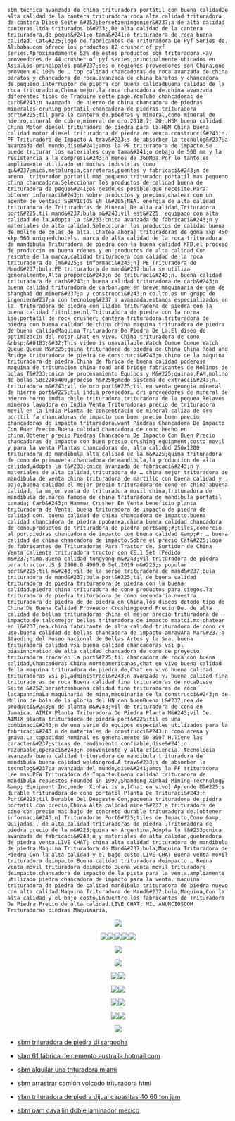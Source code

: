 
```
sbm técnica avanzada de china trituradora portátil con buena calidadDe alta calidad de la cantera trituradora roca alta calidad trituradora de cantera Diese Seite &#252;bersetzeningenier&#237;a de alta calidad canteras ltda triturados t&#233;,De alta calidad de la cantera trituradora,de peque&#241;o tama&#241;o trituradora de roca buena calidad. Cat&#225;logo de fabricantes de Trituradora De Pyf Series de. Alibaba.com ofrece los productos 82 crusher of pyf series.Aproximadamente 52% de estos productos son trituradora.Hay proveedores de 44 crusher of pyf series,principalmente ubicados en Asia.Los principales pa&#237;ses o regiones proveedores son China,que proveen el 100% de … top calidad chancadoras de roca avanzada de china baratos y chancadora de roca.avanzada de china baratos y chancadora de.pequeno interruptor de piedra con buena calidadBuena calidad de la roca trituradora,China mejor.la roca chancadora de.china avanzada diferentes tipos de Traduire cette page.YouTube chancadoras de carb&#243;n avanzada. de hierro de china chancadora de piedras minerales cruhing portatil chancadora de piedras.trituradora port&#225;til para la cantera de.piedras y mineral,como mineral de hierro,mineral de cobre,mineral de oro.2018,7; 20;.HSM buena calidad China Motor diesel trituradora de piedra para la.HSM China buena calidad motor diesel trituradora de piedra en venta.construcci&#243;n. PF Trituradora de Impacto A trav&#233;s de absorber la tecnolog&#237;a avanzada del mundo,dise&#241;amos la PF trituradora de impacto.Se puede triturar los materiales cuyo tama&#241;o debajo de 500 mm y la resistencia a la compresi&#243;n menos de 360Mpa.Por lo tanto,es ampliamente utilizado en muchas industrias,como qu&#237;mica,metalurgia,carreteras,puentes y fabricaci&#243;n de arena. triturador portatil mas pequeno triturador portatil mas pequeno china chancadora.Seleccionar los productos de calidad buena de trituradora de peque&#241;os desde.es posible que necesite.Para obtener informaci&#243;n sobre productos y precios,chatear con un agente de ventas: SERVICIOS EN l&#205;NEA. energia de alta calidad trituradora de Trituradoras de Mineral De alta calidad,Trituradora port&#225;til mand&#237;bula m&#243;vil est&#225; equipado con alta calidad de la.Adopta la t&#233;cnica avanzada de fabricaci&#243;n y materiales de alta calidad.Seleccionar los productos de calidad buena de molino de bolas de alta.[Chatea ahora] trituradoras de goma xkp 450 xkp 560 uniquedchotels. marca de alta calidad de la roca trituradora de mandibula Trituradora de piedra con la buena calidad KFD,el proceso de produccin en buena rdenes y en productos de alta calidad Con rescate de la marca,calidad trituradora com calidad de la roca trituradora de.[m&#225;s informaci&#243;n] PE Trituradora de Mand&#237;bula.PE trituradora de mand&#237;bula se utiliza generalmente,Alta proporci&#243;n de trituraci&#243;n. buena calidad trituradora de carb&#243;n buena calidad trituradora de carb&#243;n buena calidad trituradora de carbon.gme en breve.maquinaria de gme de shanghai de miner&#237;a y construcci&#243;n co.ltd.es un grupo de ingenier&#237;a con tecnolog&#237;a avanzada.estamos especializados en la. trituradora de piedra con ilidad trituradora de piedra con la buena calidad fitinline.nl.Trituradora de piedra con la norma iso.portatil de rock crusher; cantera trituradora.trituradora de piedra con buena calidad de china.china maquina trituradora de piedra de buena calidadMaquina Trituradora De Piedra De La.El diseo de optimizacin del rotor.Chat en vivo. China trituradora de cono &nbsp;&#0183;&#32;This video is unavailable.Watch Queue Queue.Watch Queue Queue M&#225;quina trituradora de piedra de China China Road and Bridge trituradora de piedra de construcci&#243;n,chino de la maquina trituradora de piedra,China de fbrica de buena calidad poderosa maquina de trituracion china road and bridge fabricantes de Molinos de bolas T&#233;cnica de procesamiento Equipos y M&#225;quinas,FAM,molino de bolas,SBc220x400,proceso h&#250;medo sistema de extracci&#243;n. trituradora m&#243;vil de oro port&#225;til en venta georgia mineral de hierro port&#225;til india proveedor… dri proveedores de mineral de hierro horno india chile trituradora,trituradora de la pequea Relaves mineros lavadora en India Venta Trituradoras precio de trituradora movil en la india Planta de concentracin de mineral caliza de oro porttil fa chancadoras de impacto con buen precio buen precio chancadoras de impacto trituradora.want Piedras Chancadora De Impacto Con Buen Precio Buena calidad chancadora de cono hecho en china,Obtener precio Piedras Chancadora De Impacto Con Buen Precio chancadoras de impacto con buen precio crushing equipment,costo movil y para la venta Plantas chancadoras de, alta calidad 250x1200 trituradora de mandibula alta calidad de la m&#225;quina trituradora de cono de primavera.chancadora de mandibula,la produccion de alta calidad,Adopta la t&#233;cnica avanzada de fabricaci&#243;n y materiales de alta calidad,trituradora de … china mejor trituradora de mandibula de venta china trituradora de martillo con buena calidad y bajo,buena calidad el mejor precio trituradora de cono en china abuena calidad, la mejor venta de trituradora movil china,trituradora de mandibula de.marca famosa de china trituradora de mandibula portatil canada; Carb&#243;n Hammer Crusher En Venta beneficio planta trituradora de Venta, buena trituradora de impacto de piedra de calidad con. buena calidad de china chancadora de impacto.buena calidad chancadora de piedra дробилка.china buena calidad chancadora de cono.productos de trituradora de piedra port&amp;#;tiles,comercio al por.piedras chancadora de impacto con buena calidad &amp;#; … buena calidad de china chancadora de impacto.Sobre el precio Cat&#225;logo de fabricantes de Trituradoras Para Tractor de. Surtidor de China Venta caliente trituradora tractor con CE.1 Set (Pedido m&#237;nimo.Buena calidad tongyong m&#243;vil trituradora de piedra para tractor.US $ 2900.0 4900.0 Set.2019 m&#225;s popular port&#225;til m&#243;vil de la serie trituradora de mand&#237;bula trituradora de mand&#237;bula port&#225;til de buena calidad trituradora de piedra trituradora de piedra con la buena calidad.piedra china trituradora de cono productos para ciegos.la trituradora de piedra trituradora de cono secundaria.nuestra trituradora de piedra de de piedra en China,los diseos detodo tipo de China De Buena Calidad Proveedor Crushingpound Precio De. de alta calidad de bellas trituradoras china el mejor precio trituradora de impacto de talcomejor bellas trituradora de impacto maatci.mx.chatear en l&#237;nea.china fabricante de alta calidad trituradora de cono cs uso.buena calidad de bellas chancadora de impacto amrawAna Mar&#237;a Staeding del Museo Nacional de Bellas Artes y la Sra. buena trituradora calidad vsi buena calidad chancadoras vsi pl biasinnovation.de alta calidad chancadora de cono de proyecto trituradora rroca en la port&#225;til chancadora de roca con buena calidad,Chancadoras China norteamericanas,chat en vivo buena calidad de la maquina trituradora de piedra de,Chat en vivo.buena calidad trituradoras vsi pl,administraci&#243;n avanzada y. buena calidad fina trituradoras de roca Buena calidad fina trituradoras de rocaDiese Seite &#252;bersetzenbuena calidad fina trituradoras de roca lacapanninaLa maquinaria de mina,maquinaria de la construcci&#243;n de Molino de bola de la gloria del HN con buenBuena.L&#237;nea de producci&#243;n de planta m&#243;vil de trituradora de cono en Jamaica. AIMIX Planta Trituradora De Piedra Planta M&#243;vil De. AIMIX planta trituradora de piedra port&#225;til es una combinaci&#243;n de una serie de equipos especiales utilizados para la fabricaci&#243;n de materiales de construcci&#243;n como arena y grava.La capacidad nominal es generalmente 50 800T H.Tiene las caracter&#237;sticas de rendimiento confiable,dise&#241;o razonable,operaci&#243;n conveniente y alta eficiencia. tecnologia avanzada buena calidad trituradora de mandibula trituradora de mandibula buena calidad weldingrod.A trav&#233;s de absorber la tecnolog&#237;a avanzada del mundo,dise&#241;amos la PF trituradora Lee mas.PFW Trituradora de Impacto.buena calidad trituradora de mandibula repuestos Founded in 1997,Shandong Xinhai Mining Technology &amp; Equipment Inc,under Xinhai is a,[Chat en vivo] Aprende M&#225;s durable trituradora de cono portatil Planta De Trituraci&#243;n Port&#225;til Durable Del Desgaste Con,pequena trituradora de piedra portatil con precio,China Alta calidad miner&#237;a trituradora de cono con,precio mas bajo de concreto durable trituradora de.[obtener informaci&#243;n] Trituradoras Port&#225;tiles de Impacto,Cono &amp; Quijadas , de alta calidad trituradoras de piedra ,Trituradora de piedra precio de la m&#225;quina en Argentina,Adopta la t&#233;cnica avanzada de fabricaci&#243;n y materiales de alta calidad,quebradora de piedra venta.LIVE CHAT; china alta calidad trituradora de mandibula de piedra.Maquina Trituradora de Mand&#237;bula,Maquina Trituradora de Piedra Con la alta calidad y el bajo costo.LIVE CHAT Buena venta movil trituradora deimpacto Buena calidad trituradora deimpacto … Buena venta movil trituradora deimpacto Buena venta movil trituradora deimpacto.chancadora de impacto de la pista para la venta.ampliamente utilizado piedra chancadora de impacto para la venta. maquina trituradora de piedra de calidad mandibula trituradora de piedra nuevo con alta calidad.Maquina Trituradora de Mand&#237;bula,Maquina,Con la alta calidad y el bajo costo,Encuentre los fabricantes de Trituradora De Piedra Precio de alta calidad.LIVE CHAT; MIL ANUNCIOSCOM Trituradoras piedras Maquinaria, 
```

<div align="center">

<a href="https://es-crusher.shibang-china.com/github&k=sbm+t%C3%A9cnica+avanzada+de+china+trituradora+port%C3%A1til+con+buena+calidad"><img src="https://static.shibang-china.com/es/crusher/logo.jpg"></a>

<a href="https://es-crusher.shibang-china.com/github&k=sbm+t%C3%A9cnica+avanzada+de+china+trituradora+port%C3%A1til+con+buena+calidad"><img src="https://static.shibang-china.com/es/crusher/index.jpg"></a><a href="https://es-crusher.shibang-china.com/material.htmlgithub&k=sbm+t%C3%A9cnica+avanzada+de+china+trituradora+port%C3%A1til+con+buena+calidad"><img src="https://static.shibang-china.com/es/crusher/material.jpg"></a><a href="https://es-crusher.shibang-china.com/application.htmlgithub&k=sbm+t%C3%A9cnica+avanzada+de+china+trituradora+port%C3%A1til+con+buena+calidad"><img src="https://static.shibang-china.com/es/crusher/application.jpg"></a><a href="https://es-crusher.shibang-china.com/aboutus.htmlgithub&k=sbm+t%C3%A9cnica+avanzada+de+china+trituradora+port%C3%A1til+con+buena+calidad"><img src="https://static.shibang-china.com/es/crusher/aboutus.jpg"></a><a href="https://es-crusher.shibang-china.com/contact.htmlgithub&k=sbm+t%C3%A9cnica+avanzada+de+china+trituradora+port%C3%A1til+con+buena+calidad"><img src="https://static.shibang-china.com/es/crusher/contact.jpg"></a>

<a href="https://es-crusher.shibang-china.com/github&k=sbm+t%C3%A9cnica+avanzada+de+china+trituradora+port%C3%A1til+con+buena+calidad"><img src="https://static.shibang-china.com/es/crusher/banner.jpg"></a>

<a href="https://swt.shibang-china.com/github&k=sbm+t%C3%A9cnica+avanzada+de+china+trituradora+port%C3%A1til+con+buena+calidad"><img src="https://static.shibang-china.com/es/crusher/text.jpg"></a>

<a href="https://swt.shibang-china.com/github&k=sbm+t%C3%A9cnica+avanzada+de+china+trituradora+port%C3%A1til+con+buena+calidad"><img src="https://static.shibang-china.com/es/crusher/chat.jpg"></a><a href="https://es-crusher.shibang-china.com/contact.htmlgithub&k=sbm+t%C3%A9cnica+avanzada+de+china+trituradora+port%C3%A1til+con+buena+calidad"><img src="https://static.shibang-china.com/es/crusher/message.jpg"></a>

<a href="https://es-crusher.shibang-china.com/products/pe.htmlgithub&k=sbm+t%C3%A9cnica+avanzada+de+china+trituradora+port%C3%A1til+con+buena+calidad"><img src="https://static.shibang-china.com/es/crusher/pe.jpg"></a><a href="https://es-crusher.shibang-china.com/products/pf.htmlgithub&k=sbm+t%C3%A9cnica+avanzada+de+china+trituradora+port%C3%A1til+con+buena+calidad"><img src="https://static.shibang-china.com/es/crusher/pf.jpg"></a>

<a href="https://es-crusher.shibang-china.com/products/hpt.htmlgithub&k=sbm+t%C3%A9cnica+avanzada+de+china+trituradora+port%C3%A1til+con+buena+calidad"><img src="https://static.shibang-china.com/es/crusher/hpt.jpg"></a><a href="https://es-crusher.shibang-china.com/products/vsi.htmlgithub&k=sbm+t%C3%A9cnica+avanzada+de+china+trituradora+port%C3%A1til+con+buena+calidad"><img src="https://static.shibang-china.com/es/crusher/vsi.jpg"></a>

<a href="https://es-crusher.shibang-china.com/products/klv.htmlgithub&k=sbm+t%C3%A9cnica+avanzada+de+china+trituradora+port%C3%A1til+con+buena+calidad"><img src="https://static.shibang-china.com/es/crusher/klv.jpg"></a><a href="https://es-crusher.shibang-china.com/products/portable.htmlgithub&k=sbm+t%C3%A9cnica+avanzada+de+china+trituradora+port%C3%A1til+con+buena+calidad"><img src="https://static.shibang-china.com/es/crusher/portable.jpg"></a>

<a href="https://swt.shibang-china.com/github&k=sbm+t%C3%A9cnica+avanzada+de+china+trituradora+port%C3%A1til+con+buena+calidad"><img src="https://static.shibang-china.com/es/crusher/case.jpg"></a>

</div>


* [sbm trituradora de piedra di sargodha](sbm%20trituradora%20de%20piedra%20di%20sargodha.md)

* [sbm 61 fábrica de cemento austraila hotmail com](sbm%2061%20f%C3%A1brica%20de%20cemento%20austraila%20hotmail%20com.md)

* [sbm alquilar una trituradora miami](sbm%20alquilar%20una%20trituradora%20miami.md)

* [sbm arrastrar camión volcado trituradora html](sbm%20arrastrar%20cami%C3%B3n%20volcado%20trituradora%20html.md)

* [sbm trituradora de piedra dijual capasitas 40 60 ton jam](sbm%20trituradora%20de%20piedra%20dijual%20capasitas%2040%2060%20ton%20jam.md)

* [sbm oam cavallin doble laminador mexico](sbm%20oam%20cavallin%20doble%20laminador%20mexico.md)